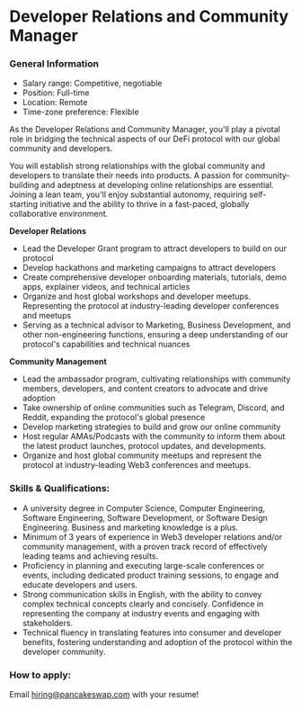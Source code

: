 # Developer Relations and Community Manager

### General Information

* Salary range: Competitive, negotiable
* Position: Full-time
* Location: Remote
* Time-zone preference: Flexible

As the Developer Relations and Community Manager, you'll play a pivotal role in bridging the technical aspects of our DeFi protocol with our global community and developers.&#x20;

You will establish strong relationships with the global community and developers to translate their needs into products. A passion for community-building and adeptness at developing online relationships are essential. Joining a lean team, you'll enjoy substantial autonomy, requiring self-starting initiative and the ability to thrive in a fast-paced, globally collaborative environment.

**Developer Relations**

* Lead the Developer Grant program to attract developers to build on our protocol
* Develop hackathons and marketing campaigns to attract developers
* Create comprehensive developer onboarding materials, tutorials, demo apps, explainer videos, and technical articles
* Organize and host global workshops and developer meetups. Representing the protocol at industry-leading developer conferences and meetups
* Serving as a technical advisor to Marketing, Business Development, and other non-engineering functions, ensuring a deep understanding of our protocol's capabilities and technical nuances

**Community Management**

* Lead the ambassador program, cultivating relationships with community members, developers, and content creators to advocate and drive adoption
* Take ownership of online communities such as Telegram, Discord, and Reddit, expanding the protocol's global presence
* Develop marketing strategies to build and grow our online community
* Host regular AMAs/Podcasts with the community to inform them about the latest product launches, protocol updates, and developments.
* Organize and host global community meetups and represent the protocol at industry-leading Web3 conferences and meetups.

### Skills & Qualifications:

* A university degree in Computer Science, Computer Engineering, Software Engineering, Software Development, or Software Design Engineering. Business and marketing knowledge is a plus.
* Minimum of 3 years of experience in Web3 developer relations and/or community management, with a proven track record of effectively leading teams and achieving results.
* Proficiency in planning and executing large-scale conferences or events, including dedicated product training sessions, to engage and educate developers and users.
* Strong communication skills in English, with the ability to convey complex technical concepts clearly and concisely. Confidence in representing the company at industry events and engaging with stakeholders.
* Technical fluency in translating features into consumer and developer benefits, fostering understanding and adoption of the protocol within the developer community.

### How to apply:

Email hiring@pancakeswap.com with your resume!

